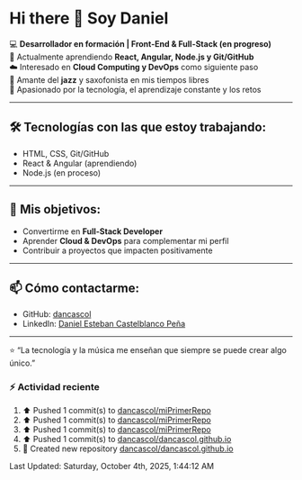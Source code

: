 # Hi there 👋 Soy Daniel  

:computer: **Desarrollador en formación | Front-End & Full-Stack (en progreso)**  
:seedling: Actualmente aprendiendo **React, Angular, Node.js y Git/GitHub**  
:cloud: Interesado en **Cloud Computing y DevOps** como siguiente paso  
:saxophone: Amante del **jazz** y saxofonista en mis tiempos libres  
:rocket: Apasionado por la tecnología, el aprendizaje constante y los retos  

---

## 🛠️ Tecnologías con las que estoy trabajando:
- HTML, CSS, Git/GitHub  
- React & Angular (aprendiendo)  
- Node.js (en proceso)  

---

## :pushpin: Mis objetivos:
- Convertirme en **Full-Stack Developer**  
- Aprender **Cloud & DevOps** para complementar mi perfil  
- Contribuir a proyectos que impacten positivamente  

---

## :mailbox: Cómo contactarme:
- GitHub: [dancascol](https://github.com/dancascol)  
- LinkedIn: [Daniel Esteban Castelblanco Peña](https://www.linkedin.com/in/danielestebancastelblancope%C3%B1a1998/)  

---

:star: “La tecnología y la música me enseñan que siempre se puede crear algo único.”

### :zap: Actividad reciente
<!--RECENT_ACTIVITY:start-->
1. ⬆️ Pushed 1 commit(s) to [dancascol/miPrimerRepo](https://github.com/dancascol/miPrimerRepo)
2. ⬆️ Pushed 1 commit(s) to [dancascol/miPrimerRepo](https://github.com/dancascol/miPrimerRepo)
3. ⬆️ Pushed 1 commit(s) to [dancascol/miPrimerRepo](https://github.com/dancascol/miPrimerRepo)
4. ⬆️ Pushed 1 commit(s) to [dancascol/dancascol.github.io](https://github.com/dancascol/dancascol.github.io)
5. 📔 Created new repository [dancascol/dancascol.github.io](https://github.com/dancascol/dancascol.github.io)
<!--RECENT_ACTIVITY:end-->
<!--RECENT_ACTIVITY:last_update-->
Last Updated: Saturday, October 4th, 2025, 1:44:12 AM
<!--RECENT_ACTIVITY:last_update_end-->

